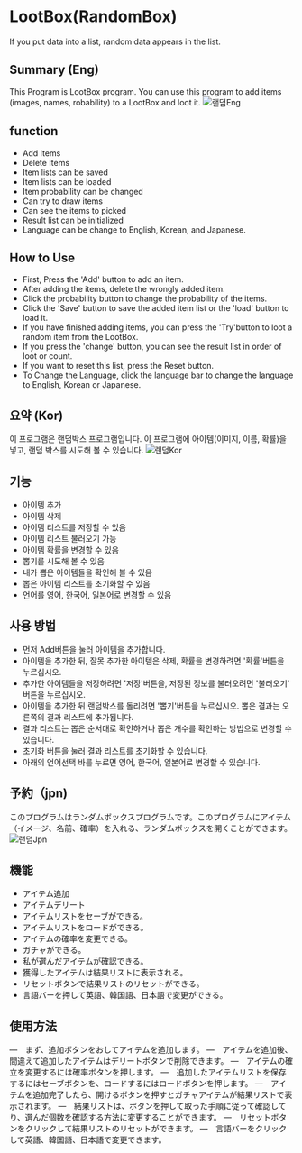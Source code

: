 # LootBox(RandomBox)
If you put data into a list, random data appears in the list.

## Summary (Eng)
This Program is LootBox program. You can use this program to add items (images, names, 
robability) to a LootBox and loot it.
![랜덤Eng](https://user-images.githubusercontent.com/38483113/63742495-f8d6eb80-c8d3-11e9-94fc-adeb768e1933.gif)

## function
<ul>
  <li>Add Items</li>
  <li>Delete Items</li>
  <li>Item lists can be saved</li>
  <li>Item lists can be loaded</li>
  <li>Item probability can be changed</li>
  <li>Can try to draw items</li>
  <li>Can see the items to picked</li>
  <li>Result list can be initialized</li>
  <li>Language can be change to English, Korean, and Japanese.
</ul>

## How to Use
- First, Press the 'Add' button to add an item.
- After adding the items, delete the wrongly added item.
- Click the probability button to change the probability of the items.
- Click the 'Save' button to save the added item list or the 'load' button to load it.
- If you have finished adding items, you can press the 'Try'button to loot a random item from the LootBox.
- If you press the 'change' button, you can see the result list in order of loot or count.
- If you want to reset this list, press the Reset button.
- To Change the Language, click the language bar to change the language to English, Korean or Japanese.

## 요약 (Kor)
이 프로그램은 랜덤박스 프로그램입니다. 이 프로그램에 아이템(이미지, 이름, 확률)을 넣고, 랜덤 박스를 시도해 볼 수 있습니다.
![랜덤Kor](https://user-images.githubusercontent.com/38483113/63742497-fa081880-c8d3-11e9-869c-5e6b43731941.gif)

## 기능
<ul>
  <li>아이템 추가</li>
  <li>아이템 삭제</li>
  <li>아이템 리스트를 저장할 수 있음</li>
  <li>아이템 리스트 불러오기 가능</li>
  <li>아이템 확률을 변경할 수 있음</li>
  <li>뽑기를 시도해 볼 수 있음</li>
  <li>내가 뽑은 아이템들을 확인해 볼 수 있음</li>
  <li>뽑은 아이템 리스트를 초기화할 수 있음</li>
  <li>언어를 영어, 한국어, 일본어로 변경할 수 있음</li>
</ul>

## 사용 방법
- 먼저 Add버튼을 눌러 아이템을 추가합니다.
- 아이템을 추가한 뒤, 잘못 추가한 아이템은 삭제, 확률을 변경하려면 '확률'버튼을 누르십시오.
- 추가한 아이템들을 저장하려면 '저장'버튼을, 저장된 정보를 불러오려면 '불러오기' 버튼을 누르십시오.
- 아이템을 추가한 뒤 랜덤박스를 돌리려면 '뽑기'버튼을 누르십시오. 뽑은 결과는 오른쪽의 결과 리스트에 추가됩니다.
- 결과 리스트는 뽑은 순서대로 확인하거나 뽑은 개수를 확인하는 방법으로 변경할 수 있습니다.
- 초기화 버튼을 눌러 결과 리스트를 초기화할 수 있습니다.
- 아래의 언어선택 바를 누르면 영어, 한국어, 일본어로 변경할 수 있습니다.

## 予約（jpn)
このプログラムはランダムボックスプログラムです。このプログラムにアイテム（イメージ、名前、確率）を入れる、ランダムボックスを開くことができます。
![랜덤Jpn](https://user-images.githubusercontent.com/38483113/63744686-0d6ab200-c8db-11e9-9c66-8289ad4e332f.gif)

## 機能
<ul>
  <li>アイテム追加</li>
  <li>アイテムデリート</li>
  <li>アイテムリストをセーブができる。</li>
  <li>アイテムリストをロードができる。</li>
  <li>アイテムの確率を変更できる。
  <li>ガチャができる。</li>
  <li>私が選んだアイテムが確認できる。</li>
  <li>獲得したアイテムは結果リストに表示される。</li>
  <li>リセットボタンで結果リストのリセットができる。</li>
  <li>言語バーを押して英語、韓国語、日本語で変更ができる。</li>
</ul>

## 使用方法
―　まず、追加ボタンをおしてアイテムを追加します。
―　アイテムを追加後、間違えて追加したアイテムはデリートボタンで削除できます。
―　アイテムの確立を変更するには確率ボタンを押します。
―　追加したアイテムリストを保存するにはセーブボタンを、ロードするにはロードボタンを押します。
―　アイテムを追加完了したら、開けるボタンを押すとガチャアイテムが結果リストで表示されます。
―　結果リストは、ボタンを押して取った手順に従って確認してり、選んだ個数を確認する方法に変更することができます。
―　リセットボタンをクリックして結果リストのリセットができます。
―　言語バーをクリックして英語、韓国語、日本語で変更できます。

